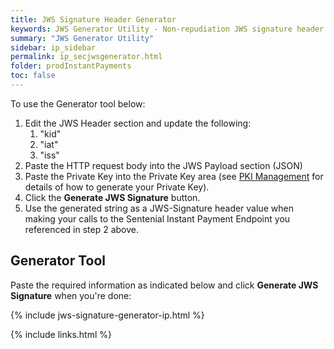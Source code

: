 ```yaml
---
title: JWS Signature Header Generator
keywords: JWS Generator Utility - Non-repudiation JWS signature header generator
summary: "JWS Generator Utility"
sidebar: ip_sidebar
permalink: ip_secjwsgenerator.html
folder: prodInstantPayments
toc: false
---
```


<p>To use the Generator tool below:</p>
 <ol>
 <li value="1">Edit the JWS Header section and update the following: <ol><li value="1">"kid" </li><li value="2">"iat"</li><li value="3">"iss"</li></ol></li>
 <li value="2">Paste the HTTP request body into the JWS Payload section (JSON)</li>
 <li value="3">Paste the Private Key into the Private Key area (see <a href="ip_security.html#pki-management">PKI Management</a> for details of how to generate your Private Key).</li>
 <li value="4">Click the <b>Generate JWS Signature</b> button.</li>
 <li value="5">Use the generated string as a JWS-Signature header value when making your calls to the Sentenial Instant Payment Endpoint you referenced in step 2 above.</li>
 </ol>

## Generator Tool

Paste the required information as indicated below and click **Generate JWS Signature** when you're done:

{% include jws-signature-generator-ip.html %}

{% include links.html %}